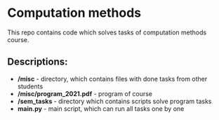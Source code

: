 # Computation methods

This repo contains code which solves tasks of computation methods course.

## Descriptions:
* **/misc** - directory, which contains files with done tasks from other students
* **/misc/program_2021.pdf** - program of course
* **/sem_tasks** - directory which contains scripts solve program tasks
* **main.py** - main script, which can run all tasks one by one
